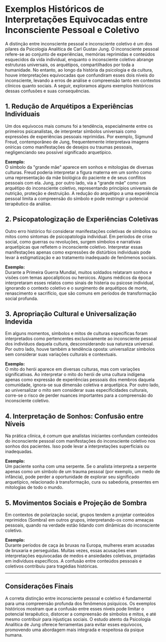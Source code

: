 
# Exemplos Históricos de Interpretações Equivocadas entre Inconsciente Pessoal e Coletivo

A distinção entre inconsciente pessoal e inconsciente coletivo é um dos pilares da Psicologia Analítica de Carl Gustav Jung. O inconsciente pessoal refere-se ao conjunto de experiências, memórias reprimidas e conteúdos esquecidos da vida individual, enquanto o inconsciente coletivo abrange estruturas universais, os arquétipos, compartilhados por toda a humanidade. No entanto, ao longo da história da psicologia e da cultura, houve interpretações equivocadas que confundiram esses dois níveis do inconsciente, levando a erros de análise e compreensão tanto em contextos clínicos quanto sociais. A seguir, exploramos alguns exemplos históricos dessas confusões e suas consequências.

## 1. Redução de Arquétipos a Experiências Individuais

Um dos equívocos mais comuns foi a tendência, especialmente entre os primeiros psicanalistas, de interpretar símbolos universais como expressões de experiências pessoais reprimidas. Por exemplo, Sigmund Freud, contemporâneo de Jung, frequentemente interpretava imagens oníricas como manifestações de desejos ou traumas pessoais, negligenciando seu possível significado arquetípico.

**Exemplo:**  
O símbolo da "grande mãe" aparece em sonhos e mitologias de diversas culturas. Freud poderia interpretar a figura materna em um sonho como uma representação da mãe biológica do paciente e de seus conflitos pessoais com ela. Jung, por outro lado, via a "grande mãe" como um arquétipo do inconsciente coletivo, representando princípios universais de nutrição, proteção e destruição. A redução do arquétipo a uma experiência pessoal limita a compreensão do símbolo e pode restringir o potencial terapêutico da análise.

## 2. Psicopatologização de Experiências Coletivas

Outro erro histórico foi considerar manifestações coletivas de símbolos ou mitos como sintomas de psicopatologia individual. Em períodos de crise social, como guerras ou revoluções, surgem símbolos e narrativas arquetípicas que refletem o inconsciente coletivo. Interpretar essas manifestações apenas como expressões de distúrbios individuais pode levar à estigmatização e ao tratamento inadequado de fenômenos sociais.

**Exemplo:**  
Durante a Primeira Guerra Mundial, muitos soldados relataram sonhos e visões com temas apocalípticos ou heroicos. Alguns médicos da época interpretaram esses relatos como sinais de histeria ou psicose individual, ignorando o contexto coletivo e o surgimento de arquétipos de morte, renascimento e sacrifício, que são comuns em períodos de transformação social profunda.

## 3. Apropriação Cultural e Universalização Indevida

Em alguns momentos, símbolos e mitos de culturas específicas foram interpretados como pertencentes exclusivamente ao inconsciente pessoal dos indivíduos daquela cultura, desconsiderando sua natureza universal. Por outro lado, houve também a tendência oposta: universalizar símbolos sem considerar suas variações culturais e contextuais.

**Exemplo:**  
O mito do herói aparece em diversas culturas, mas com variações significativas. Ao interpretar o mito do herói de uma cultura indígena apenas como expressão de experiências pessoais dos membros daquela comunidade, ignora-se sua dimensão coletiva e arquetípica. Por outro lado, ao universalizar o mito sem considerar suas especificidades culturais, corre-se o risco de perder nuances importantes para a compreensão do inconsciente coletivo.

## 4. Interpretação de Sonhos: Confusão entre Níveis

Na prática clínica, é comum que analistas iniciantes confundam conteúdos do inconsciente pessoal com manifestações do inconsciente coletivo nos sonhos dos pacientes. Isso pode levar a interpretações superficiais ou inadequadas.

**Exemplo:**  
Um paciente sonha com uma serpente. Se o analista interpreta a serpente apenas como um símbolo de um trauma pessoal (por exemplo, um medo de infância), pode perder a oportunidade de explorar seu significado arquetípico, relacionado à transformação, cura ou sabedoria, presentes em mitologias de todo o mundo.

## 5. Movimentos Sociais e Projeção de Sombra

Em contextos de polarização social, grupos tendem a projetar conteúdos reprimidos (Sombra) em outros grupos, interpretando-os como ameaças pessoais, quando na verdade estão lidando com dinâmicas do inconsciente coletivo.

**Exemplo:**  
Durante períodos de caça às bruxas na Europa, mulheres eram acusadas de bruxaria e perseguidas. Muitas vezes, essas acusações eram interpretações equivocadas de medos e ansiedades coletivas, projetadas em indivíduos específicos. A confusão entre conteúdos pessoais e coletivos contribuiu para tragédias históricas.

---

## Considerações Finais

A correta distinção entre inconsciente pessoal e coletivo é fundamental para uma compreensão profunda dos fenômenos psíquicos. Os exemplos históricos mostram que a confusão entre esses níveis pode limitar o potencial terapêutico, distorcer a compreensão de símbolos e mitos, e até mesmo contribuir para injustiças sociais. O estudo atento da Psicologia Analítica de Jung oferece ferramentas para evitar esses equívocos, promovendo uma abordagem mais integrada e respeitosa da psique humana.
```
